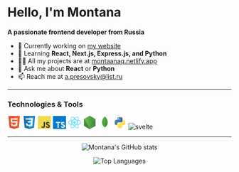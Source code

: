 # Hello, I'm Montana

**A passionate frontend developer from Russia**  

- 🔭 Currently working on [my website](https://montaanaq.netlify.app)  
- 🌱 Learning **React, Next.js, Express.js, and Python**  
- 👨‍💻 All my projects are at [montaanaq.netlify.app](https://montaanaq.netlify.app)  
- 💬 Ask me about **React** or **Python**  
- 📫 Reach me at [a.presovsky@list.ru](mailto:a.presovsky@list.ru)

---

### Technologies & Tools
<p>
  <img src="https://raw.githubusercontent.com/devicons/devicon/master/icons/html5/html5-original.svg" alt="html5" width="30" height="30"/>
  <img src="https://raw.githubusercontent.com/devicons/devicon/master/icons/css3/css3-original.svg" alt="css3" width="30" height="30"/>
  <img src="https://raw.githubusercontent.com/devicons/devicon/master/icons/javascript/javascript-original.svg" alt="javascript" width="30" height="30"/>
  <img src="https://raw.githubusercontent.com/devicons/devicon/master/icons/typescript/typescript-original.svg" alt="typescript" width="30" height="30"/>
  <img src="https://raw.githubusercontent.com/devicons/devicon/master/icons/react/react-original.svg" alt="react" width="30" height="30"/>
  <img src="https://raw.githubusercontent.com/devicons/devicon/master/icons/nodejs/nodejs-original.svg" alt="nodejs" width="30" height="30"/>
  <img src="https://raw.githubusercontent.com/devicons/devicon/master/icons/mongodb/mongodb-original.svg" alt="mongodb" width="30" height="30"/>
  <img src="https://raw.githubusercontent.com/devicons/devicon/master/icons/python/python-original.svg" alt="python" width="30" height="30"/>
  <img src="https://upload.wikimedia.org/wikipedia/commons/1/1b/Svelte_Logo.svg" alt="svelte" width="30" height="30"/>
</p>

---

<p align="center">
  <img src="https://github-readme-stats.vercel.app/api?username=montanaaq&show_icons=true&hide_border=true" alt="Montana's GitHub stats" />
</p>

<p align="center">
  <img src="https://github-readme-stats.vercel.app/api/top-langs?username=montanaaq&layout=compact&show_icons=true&hide_border=true" alt="Top Languages" />
</p>
